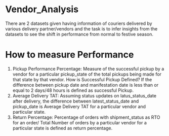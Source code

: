 # Vendor_Analysis
There are 2 datasets given having information of couriers delivered by various delivery partner/vendors and the task is to infer insights from the datasets to see the shift in performance from normal to festive season.

# How to measure Performance

1. Pickup Performance Percentage: Measure of the successful pickup by a vendor for a particular pickup_state of the total pickups being made for that state by that vendor.
How is Successful Pickup Defined?
If the difference between pickup date and manifestation date is less than or equal to 2 days/48 hours is defined as successful Pickup.
2. Average Delivery TAT: Assuming status updates on latus_status_date after delivery, the difference between latest_status_date and pickup_date is Average Delivery TAT for a particular vendor and particular state.
3. Return Percentage: Percentage of orders with shipment_status as RTO for an order/ Total Number of orders by a particular vendor for a particular state is defined as return percentage.
